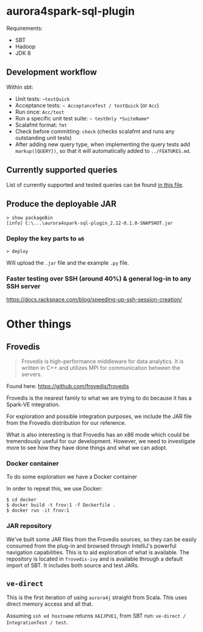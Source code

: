 # aurora4spark-sql-plugin

Requirements:

- SBT
- Hadoop
- JDK 8

## Development workflow

Within sbt:

- Unit tests: `~testQuick`
- Acceptance tests: `~ AcceptanceTest / testQuick` (or `Acc`)
- Run once: `Acc/test`
- Run a specific unit test suite: `~ testOnly *SuiteName*`
- Scalafmt format: `fmt`
- Check before committing: `check` (checks scalafmt and runs any outstanding unit tests)
- After adding new query type, when implementing the query tests add `markup([QUERY])`, so that it will automatically
  added to `../FEATURES.md`.

## Currently supported queries

List of currently supported and tested queries can be found [in this file](../FEATURES.md).

## Produce the deployable JAR

```
> show packageBin
[info] C:\...\aurora4spark-sql-plugin_2.12-0.1.0-SNAPSHOT.jar
```

### Deploy the key parts to `a6`

```
> deploy
```

Will upload the `.jar` file and the example `.py` file.

### Faster testing over SSH (around 40%) & general log-in to any SSH server

https://docs.rackspace.com/blog/speeding-up-ssh-session-creation/

# Other things

## Frovedis

> Frovedis is high-performance middleware for data analytics. It is written in C++ and utilizes MPI for communication between the servers.

Found here: https://github.com/frovedis/frovedis

Frovedis is the nearest family to what we are trying to do because it has a Spark-VE integration.

For exploration and possible integration purposes, we include the JAR file from the Frovedis distribution for our
reference.

What is also interesting is that Frovedis has an x86 mode which could be tremendously useful for our development.
However, we need to investigate more to see how they have done things and what we can adopt.

### Docker container

To do some exploration we have a Docker container

In order to repeat this, we use Docker:

```
$ cd docker
$ docker build -t frov:1 -f Dockerfile .
$ docker run -it frov:1
```

### JAR repository

We've built some JAR files from the Frovedis sources, so they can be easily consumed from the plug-in and browsed
through IntelliJ's powerful navigation capabilities. This is to aid exploration of what is available. The repository is
located in `frovedis-ivy`
and is available through a default import of SBT. It includes both source and test JARs.


## `ve-direct`

This is the first iteration of using `aurora4j` straight from Scala. This uses direct memory access and all that. 

Assuming `ssh ed hostname` returns `XAIJPVE1`, from SBT run: `ve-direct / IntegrationTest / test`.

